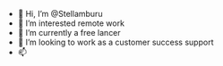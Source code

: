 - 👋 Hi, I’m @Stellamburu
- 👀 I’m interested remote work 
- 🌱 I’m currently a free lancer
- 💞️ I’m looking to work as a customer success support 
- 📫


<!---
Stellamburu/Stellamburu is a ✨ special ✨ repository because its `README.md` (this file) appears on your GitHub profile.
You can click the Preview link to take a look at your changes.
--->
